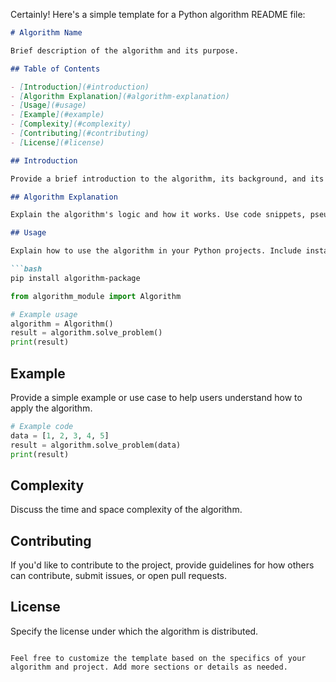 Certainly! Here's a simple template for a Python algorithm README file:

```markdown
# Algorithm Name

Brief description of the algorithm and its purpose.

## Table of Contents

- [Introduction](#introduction)
- [Algorithm Explanation](#algorithm-explanation)
- [Usage](#usage)
- [Example](#example)
- [Complexity](#complexity)
- [Contributing](#contributing)
- [License](#license)

## Introduction

Provide a brief introduction to the algorithm, its background, and its use cases.

## Algorithm Explanation

Explain the algorithm's logic and how it works. Use code snippets, pseudocode, or diagrams to illustrate key concepts.

## Usage

Explain how to use the algorithm in your Python projects. Include installation instructions, if necessary.

```bash
pip install algorithm-package
```

```python
from algorithm_module import Algorithm

# Example usage
algorithm = Algorithm()
result = algorithm.solve_problem()
print(result)
```

## Example

Provide a simple example or use case to help users understand how to apply the algorithm.

```python
# Example code
data = [1, 2, 3, 4, 5]
result = algorithm.solve_problem(data)
print(result)
```

## Complexity

Discuss the time and space complexity of the algorithm.

## Contributing

If you'd like to contribute to the project, provide guidelines for how others can contribute, submit issues, or open pull requests.

## License

Specify the license under which the algorithm is distributed.

```

Feel free to customize the template based on the specifics of your algorithm and project. Add more sections or details as needed.
